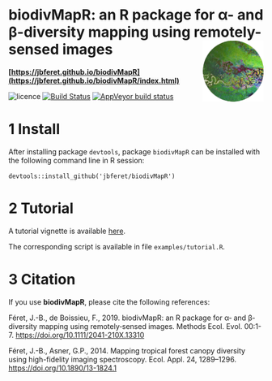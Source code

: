 # biodivMapR: an R package for α- and β-diversity mapping using remotely-sensed images <img src="man/figures/logo.png" align="right" alt="" width="120" />

**[https://jbferet.github.io/biodivMapR](https://jbferet.github.io/biodivMapR/index.html)**

![licence](https://img.shields.io/badge/Licence-GPL--3-blue.svg) 
[![Build Status](https://travis-ci.org/jbferet/biodivMapR.png?branch=master)](https://travis-ci.org/jbferet/biodivMapR)
[![AppVeyor build status](https://ci.appveyor.com/api/projects/status/github/jbferet/biodivmapr?branch=master&svg=true)](https://ci.appveyor.com/project/jbferet/biodivmapr)


# 1 Install

After installing package `devtools`, package `biodivMapR` can be installed with the following command line in R session:
```
devtools::install_github('jbferet/biodivMapR')
```
# 2 Tutorial

A tutorial vignette is available [here](https://jbferet.github.io/biodivMapR/articles/biodivMapR.html).

The corresponding script is available in file `examples/tutorial.R`.

# 3 Citation

If you use **biodivMapR**, please cite the following references:

Féret, J.-B., de Boissieu, F., 2019. biodivMapR: an R package for α‐ and β‐diversity mapping using remotely‐sensed images. Methods Ecol. Evol. 00:1-7. https://doi.org/10.1111/2041-210X.13310

Féret, J.-B., Asner, G.P., 2014. Mapping tropical forest canopy diversity using high-fidelity imaging spectroscopy. Ecol. Appl. 24, 1289–1296. https://doi.org/10.1890/13-1824.1

